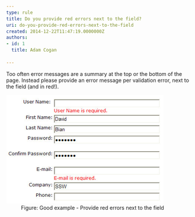 ```yaml
---
type: rule
title: Do you provide red errors next to the field?
uri: do-you-provide-red-errors-next-to-the-field
created: 2014-12-22T11:47:19.0000000Z
authors:
- id: 1
  title: Adam Cogan

---
```




<span class='intro'> Too often error messages are a summary at the top or the bottom of the page. Instead please provide an error message per validation error, next to the field (and in red!).​ </span>

<dl class="goodImage"><dt><img src="red-error.jpg" alt="" /></dt><dd>Figure&#58; Good example - ​Provide red errors next to the field</dd></dl>



